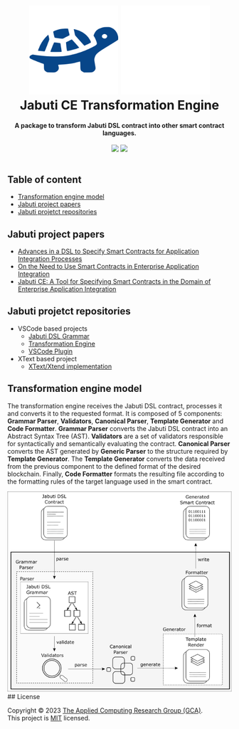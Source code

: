<h1 align="center">
  <br>
  <img src="light.png#gh-light-mode-only" width="200" alt="Jabuti DSL">
  <img src="dark.png#gh-dark-mode-only" width="200" alt="Jabuti DSL">
  <br>
  Jabuti CE Transformation Engine
  <br>
</h1>

<h4 align="center">A package to transform Jabuti DSL contract into other smart contract languages.</h4>

<div align="center">
  <img src="https://img.shields.io/badge/hyperledger-2F3134?style=for-the-badge&logo=hyperledger&logoColor=white">
  <img src="https://img.shields.io/badge/Ethereum-3C3C3D?style=for-the-badge&logo=Ethereum&logoColor=white">
</div>

<br>

## Table of content
- [Transformation engine model](#transformation-engine-model)
- [Jabuti project papers](#jabuti-project-papers)
- [Jabuti projetct repositories](#Jabuti-projetct-repositories)

## Jabuti project papers
- [Advances in a DSL to Specify Smart Contracts for Application Integration Processes](https://sol.sbc.org.br/index.php/cibse/article/view/20962)
- [On the Need to Use Smart Contracts in Enterprise Application Integration](https://idus.us.es/handle/11441/140199)
- [Jabuti CE: A Tool for Specifying Smart Contracts in the Domain of Enterprise Application Integration](https://www.scitepress.org/Link.aspx?doi=10.5220/0012413300003645)

## Jabuti projetct repositories
- VSCode based projects
  - [Jabuti DSL Grammar](https://github.com/gca-research-group/jabuti-ce-jabuti-dsl-grammar)
  - [Transformation Engine](https://github.com/gca-research-group/jabuti-ce-transformation-engine)
  - [VSCode Plugin](https://github.com/gca-research-group/jabuti-ce-vscode-plugin)
- XText based project
  - [XText/Xtend implementation](https://github.com/gca-research-group/dsl-smart-contract-eai)

## Transformation engine model
The transformation engine receives the Jabuti DSL contract, processes it and converts it to the requested format. It is composed of 5 components: **Grammar Parser**, **Validators**, **Canonical Parser**, **Template Generator** and **Code Formatter**. **Grammar Parser** converts the Jabuti DSL contract into an Abstract Syntax Tree (AST). **Validators** are a set of validators responsible for syntactically and semantically evaluating the contract. **Canonical Parser** converts the AST generated by **Generic Parser** to the structure required by **Template Generator**. The **Template Generator** converts the data received from the previous component to the defined format of the desired blockchain. Finally, **Code Formatter** formats the resulting file according to the formatting rules of the target language used in the smart contract.

<div align="center">
  <img src="transformation-engine.png">
</div>
## License

Copyright © 2023 [The Applied Computing Research Group (GCA)](https://github.com/gca-research-group).<br />
This project is [MIT](https://github.com/gca-research-group/jabuti-dsl-language-model-transformation/blob/master/LICENSE) licensed.
